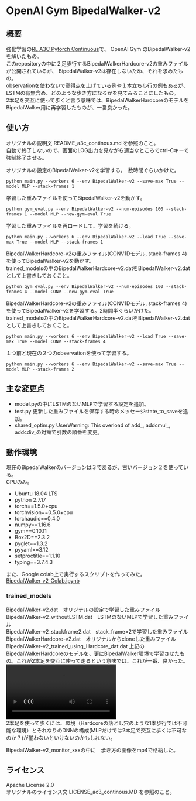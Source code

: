 # OpenAI Gym BipedalWalker-v2

## 概要  

強化学習の[RL A3C Pytorch Continuous](https://github.com/dgriff777/a3c_continuous/)で、
OpenAI Gym のBipedalWalker-v2を解いたもの。  
このrepositoryの中に２足歩行するBipedalWalkerHardcore-v2の重みファイルが公開されているが、
BipedalWalker-v2は存在しないため、それを求めたもの。  
observationを使わないで高得点を上げている例や１本立ち歩行の例もあるが、
LSTMの有無含め、どのような歩き方になるかを見てみることにしたもの。  
2本足を交互に使って歩くと言う意味では、BipedalWalkerHardcoreのモデルをBipedalWalker用に再学習したものが、一番良かった。  



## 使い方  

オリジナルの説明文 README_a3c_continous.md を参照のこと。   
自動で終了しないので、画面のLOG出力を見ながら適当なところでctrl-Cキーで強制終了させる。  



オリジナルの設定のBipedalWalker-v2を学習する。　数時間ぐらいかけた。  
```
python main.py --workers 6 --env BipedalWalker-v2 --save-max True --model MLP --stack-frames 1
```

学習した重みファイルを使ってBipedalWalker-v2を動かす。  
```
python gym_eval.py --env BipedalWalker-v2 --num-episodes 100 --stack-frames 1 --model MLP --new-gym-eval True
```

学習した重みファイルを再ロードして、学習を続ける。  
```
python main.py --workers 6 --env BipedalWalker-v2 --load True --save-max True --model MLP --stack-frames 1
```


BipedalWalkerHardcore-v2の重みファイル(CONV1Dモデル, stack-frames 4)を使ってBipedalWalker-v2を動かす。  
trained_modelsの中のBipedalWalkerHardcore-v2.datをBipedalWalker-v2.datとして上書きしておくこと。  
```
python gym_eval.py --env BipedalWalker-v2 --num-episodes 100 --stack-frames 4 --model CONV --new-gym-eval True
```

BipedalWalkerHardcore-v2の重みファイル(CONV1Dモデル, stack-frames 4)を使ってBipedalWalker-v2を学習する。2時間半ぐらいかけた。  
trained_modelsの中のBipedalWalkerHardcore-v2.datをBipedalWalker-v2.datとして上書きしておくこと。  
```
python main.py --workers 6 --env BipedalWalker-v2 --load True --save-max True --model CONV --stack-frames 4
```


１つ前と現在の２つのobservationを使って学習する。  
```
python main.py --workers 6 --env BipedalWalker-v2 --save-max True --model MLP --stack-frames 2
```



## 主な変更点  

- model.pyの中にLSTMのないMLPで学習する設定を追加。  
- test.py 更新した重みファイルを保存する時のメッセージstate_to_saveを追加。  
- shared_optim.py UserWarning: This overload of add_, addcmul_, addcdiv_の対策で引数の順番を変更。  



## 動作環境  

現在のBipedalWalkerのバージョンは３であるが、古いバージョン２を使っている。  
CPUのみ。  


- Ubuntu 18.04 LTS
- python 2.7.17
- torch==1.5.0+cpu
- torchvision==0.5.0+cpu
- torchaudio==0.4.0
- numpy==1.16.6
- gym==0.10.11
- Box2D==2.3.2
- pyglet==1.3.2
- pyyaml==3.12
- setproctitle==1.1.10
- typing==3.7.4.3



また、Google colab上で実行するスクリプトを作ってみた。  
[BipedalWalker_v2_Colab.ipynb](https://colab.research.google.com/github/shun60s/BipedalWalker-a3c_continuous-clone/blob/master/BipedalWalker_v2_Colab.ipynb)  


### trained_models   

BipedalWalker-v2.dat　オリジナルの設定で学習した重みファイル  
BipedalWalker-v2_withoutLSTM.dat　LSTMのないMLPで学習した重みファイル  
BipedalWalker-v2_stackframe2.dat　stack_frame=2で学習した重みファイル  
BipedalWalkerHardcore-v2.dat　オリジナルからcloneした重みファイル  
BipedalWalker-v2_trained_using_Hardcore_dat.dat 上記のBipedalWalkerHardcoreのモデルを、更にBipedalWalker環境で学習させたもの。これが2本足を交互に使って走るという意味では、これが一番、良かった。  
![BipedalWalker-v2_trained_using_Hardcore_dat  mp4 sample](https://user-images.githubusercontent.com/36104188/104119919-48597280-5376-11eb-8ed5-e77576a5ad12.mp4)  
2本足を使って歩くには、環境（Hardcoreの落とし穴のような1本歩行では不可能な環境）とそれなりのDNNの構成(MLPだけでは2本足で交互に歩くは不可なのか？)が揃わないといけないのかもしれない。  

BipedalWalker-v2_monitor_xxxの中に　歩き方の画像をmp4で格納した。  


## ライセンス  
Apache License 2.0  
オリジナルのライセンス文 LICENSE_ac3_continous.MD を参照のこと。   

